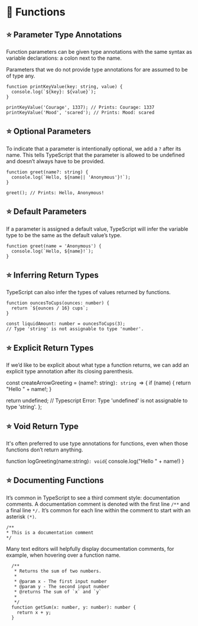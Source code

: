 # 🎯 Functions

## ⭐️ Parameter Type Annotations

Function parameters can be given type annotations with the same syntax as variable declarations: a colon next to the name.

Parameters that we do not provide type annotations for are assumed to be of type any.

```
function printKeyValue(key: string, value) {
  console.log(`${key}: ${value}`);
}

printKeyValue('Courage', 1337); // Prints: Courage: 1337
printKeyValue('Mood', 'scared'); // Prints: Mood: scared
```

## ⭐️ Optional Parameters

To indicate that a parameter is intentionally optional, we add a `?` after its name. This tells TypeScript that the parameter is allowed to be undefined and doesn’t always have to be provided.

```
function greet(name?: string) {
  console.log(`Hello, ${name|| 'Anonymous'}!`);
}

greet(); // Prints: Hello, Anonymous!
```

## ⭐️ Default Parameters

If a parameter is assigned a default value, TypeScript will infer the variable type to be the same as the default value’s type.

```
function greet(name = 'Anonymous') {
  console.log(`Hello, ${name}!`);
}
```

## ⭐️ Inferring Return Types

TypeScript can also infer the types of values returned by functions.

```
function ouncesToCups(ounces: number) {
  return `${ounces / 16} cups`;
}

const liquidAmount: number = ouncesToCups(3);
// Type 'string' is not assignable to type 'number'.
```

## ⭐️ Explicit Return Types

If we’d like to be explicit about what type a function returns, we can add an explicit type annotation after its closing parenthesis.

const createArrowGreeting = (name?: string)`: string `=> {
if (name) {
return "Hello " + name!;
}

return undefined;
// Typescript Error: Type 'undefined' is not assignable to type 'string'.
};

## ⭐️ Void Return Type

It's often preferred to use type annotations for functions, even when those functions don’t return anything.

function logGreeting(name:string)`: void`{
console.log("Hello " + name!)
}

## ⭐️ Documenting Functions

It’s common in TypeScript to see a third comment style: documentation comments. A documentation comment is denoted with the first line `/**` and a final line `*/.` It’s common for each line within the comment to start with an asterisk `(*)`.

```
/**
* This is a documentation comment
*/
```

Many text editors will helpfully display documentation comments, for example, when hovering over a function name.

```
  /**
   * Returns the sum of two numbers.
   *
   * @param x - The first input number
   * @param y - The second input number
   * @returns The sum of `x` and `y`
   *
   */
  function getSum(x: number, y: number): number {
    return x + y;
  }


```

